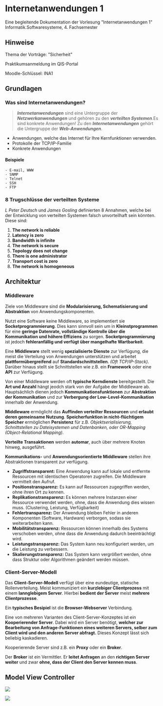 # Internetanwendungen 1

Eine begleitende Dokumentation der Vorlesung "Internetanwendungen 1" 
Informatik.Softwaresysteme, 4. Fachsemester 

## Hinweise

Thema der Vorträge: "Sicherheit"

Praktikumsanmeldung im QIS-Portal

Moodle-Schlüssel: INA1

## Grundlagen

### Was sind Internetanwendungen?
 
>***Internetanwendungen*** sind eine Untergruppe der ***Netzwerkanwendungen*** und gehören zu den ***verteilten Systemen***.Es sind konkrete Anwendungen!
Zu den ***Internetanwendungen*** gehört die Untergruppe der ***Web-Anwendungen***.

- Anwendungen, welche das Internet für Ihre Kernfunktionen verwenden.
- Protokolle der TCP/IP-Familie
- Konkrete Anwendungen

#### Beispiele
	- E-mail, WWW
	- SNMP
	- Telnet
	- SSH
	- FTP


### 8 Trugschlüsse der verteilten Systeme
*L Peter Deutsch* und *James Gosling* definierten 8 Annahmen, welche bei der Entwicklung von verteilten Systemen falsch unvorteilhaft sein könnten.
Diese sind:
1. **The network is reliable**
2. **Latency is zero**
3. **Bandwidth is infinite**
4. **The network is secure**
5. **Topology does not change**
6. **There is one administrator**
7. **Transport cost is zero**
8. **The network is homogeneous** 


## Architektur

### Middleware
Ziele von Middleware sind die **Modularisierung, Schematisierung und Abstraktion** von Anwendungskomponenten.

Nutzt eine Software keine Middleware, so implementiert sie **Socketprogrammierung**.
Dies kann sinnvoll sein um in **Kleinstprogrammen** für eine **geringe Datenrate, vollständige Kontrolle über die Kommunikation und höhere Effiziens** zu sorgen.
**Socketprogrammierung** ist jedoch **fehleranfällig und verfügt über mangelhafte Wartbarkeit**.

Eine **Middleware** stellt wenig **spezialisierte Dienste** zur Verfügung, die meist die Verteilung von Anwendungen unterstützen und arbeitet **plattformübergreifend** auf **Standardschnittstellen**. *(Oft TCP/IP-Stack)*.
Darüber hinaus stellt sie Schnittstellen wie z.B. ein **Framework** oder eine **API** zur Verfügung.

Von einer Middleware werden oft **typische Kerndienste** bereitgestellt. Die **Art und Anzahl** hängt jeodch stark von der Aufgabe der Middleware ab.
Hauptsächlich dienen jedoch **Kommunikationsfunktionen** zur **Abstraktion der Kommunikation** und zur **Verbergung der Low-Level-Kommunikation** innerhalb der Anwendung.

**Middleware** ermöglicht das **Auffinden verteilter Ressourcen** und **erlaubt deren gemeinsame Nutzung**.
**Speicherfunktion in nicht-flüchtigem Speicher** ermöglichen **Persistenz** für z.B. *Objektserialisierung, Schnittstellen zu Dateisystemen und Datenbanken, oder OR-Mapping (Object-Relational Mapping)*.

**Verteilte Transaktionen** werden **automar**, auch über mehrere Knoten hinweg, ausgeführt.

**Kommunikations-** und **Anwendungsorientierte Middleware** stellen ihre Abstraktionen transparent zur verfügung.

- **Zugriffstransparent:**
	Eine Anwendung kann auf lokale und entfernte Ressourcen mit identischen Operatoren zugreifen. Die Middleware vermittelt den Aufruf.
- **Positionstransparenz:**
	Es kann auf Ressourcen zugegriffen werden, ohne ihren Ort zu kennen.
- **Replikationstransparenz:**
    Es können mehrere Instanzen einer Ressource verwendet werden, ohne, dass die Anwendung dies wissen muss. (Clustering, Leistung, Verfügbarkeit)
- **Fehlertransparenz:**
	Der Anwendung bleiben Fehler in anderen Komponenten (Software, Hardware) verborgen, sodass sie weiterarbeiten kann.
- **Mobilitätstransparenz:**
	Ressourcen können innerhalb des Systems verschoben werden, ohne dass die Anwendung dadurch beeinträchtigt wird.
- **Leistungstransparenz:**
	Das System kann neu konfiguriert werden, um die Leistung zu verbessern.
- **Skalierungstransparenz:**
	Das System kann vergrößert werden, ohne dass Struktur oder Algorithmen geändert werden müssen.

### Client-Server-Modell
Das **Client-Server-Modell** verfügt über eine eundeutige, statische Rollenverteilung.
Meist kommuniziert ein **kurzlebiger Clientprozess** mit einem **lannglebigem Server**.
Hierbei **bedient der Server** meist **mehrere Clientprozesse**.

Ein **typisches Besipiel** ist die **Browser-Webserver** Verbindung.

Eine von mehreren Varianten des Client-Server-Konzeptes ist ein **Kooperierender Server**.
Dabei wird ein Server benötigt, **welcher zur Bearbeitung von Anfrage-Funktionen eines weiteren Servers, selber zum Client wird und den anderen Server abfragt.**
Dieses Konzept lässt sich beliebig kaskadieren.

Kooperierende Server sind z.B. ein **Proxy** oder ein **Broker**.

Der **Broker** ist ein Vermittler. Er **leitet Anfragen** an den **richtigen Server weiter** und zwar **ohne, dass der Client den Server kennen muss**.


## Model View Controller
![](http://puu.sh/wMI5h/8b4fb27361.png)

![](http://puu.sh/wMI6r/fded56dadd.png)
